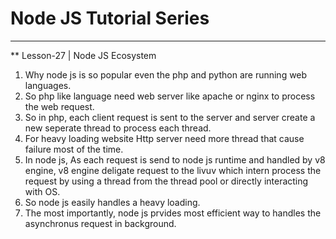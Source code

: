 
# Node JS Tutorial Series

***
**  Lesson-27 | Node JS Ecosystem

1. Why node js is so popular even the php and python are running web languages.
2. So php like language need web server like apache or nginx to process the web request.
3. So in php, each client request is sent to the server and server create a new seperate thread to       process each thread. 
4. For heavy loading website Http server need more thread that cause failure most of the time.
5. In node js, As each request is send to node js runtime and handled by v8 engine, v8 engine deligate request to the livuv which intern process the request by using a thread from the thread pool or directly interacting with OS.
6. So node js easily handles a heavy loading.
7. The most importantly, node js prvides most efficient way to handles the asynchronus request in background.

